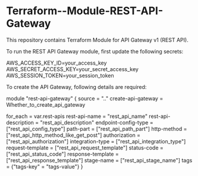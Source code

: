# Terraform--Module-REST-API-Gateway
This repository contains Terraform Module for API Gateway v1 (REST API).

To run the REST API Gateway module, first update the following secrets:

AWS_ACCESS_KEY_ID=your_access_key
AWS_SECRET_ACCESS_KEY=your_secret_access_key
AWS_SESSION_TOKEN=your_session_token


To create the API Gateway, following details are required:

module "rest-api-gateway" {
  source             = ".."
  create-api-gateway = Whether_to_create_api_gateway
  
  for_each           = var.rest-apis
  rest-api-name        = "rest_api_name"
  rest-api-description = "rest_api_description"
  endpoint-config-type = ["rest_api_config_type"]
  path-part            = ["rest_api_path_part"]
  http-method          = ["rest_api_http_method_like_get_post"]
  authorization        = ["rest_api_authorization"]
  integration-type     = ["rest_api_integration_type"]
  request-template     = ["rest_api_request_template"]
  status-code          = ["rest_api_status_code"]
  response-template    = ["rest_api_response_template"]
  stage-name           = ["rest_api_stage_name"]
  tags                 = {"tags-key" = "tags-value"}
}